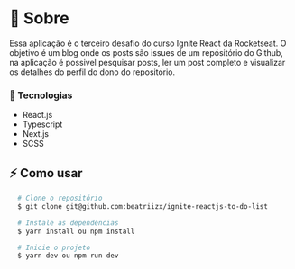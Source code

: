 # 📖 Sobre

Essa aplicação é o terceiro desafio do curso Ignite React da Rocketseat. O objetivo é um blog onde os posts são issues de um repósitório do Github, na aplicação é possivel pesquisar posts, ler um post completo e visualizar os detalhes do perfil do dono do repositório.

### 🚀 Tecnologias

- React.js
- Typescript
- Next.js
- SCSS

## :zap: Como usar

```bash
  # Clone o repositório
  $ git clone git@github.com:beatriizx/ignite-reactjs-to-do-list

  # Instale as dependências
  $ yarn install ou npm install

  # Inicie o projeto
  $ yarn dev ou npm run dev
 ```
<p align="center">
